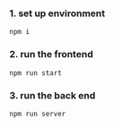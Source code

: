 ### 1. set up environment

```
npm i
```

### 2. run the frontend

```
npm run start
```

### 3. run the back end

```
npm run server
```
